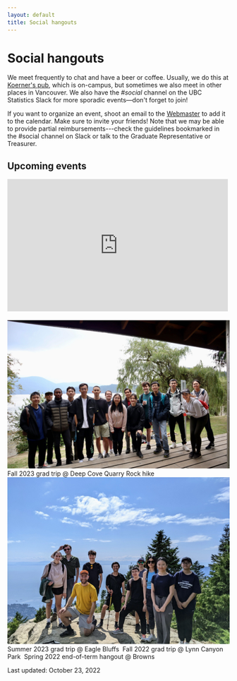 ```yaml
---
layout: default
title: Social hangouts
---
```


# Social hangouts

We meet frequently to chat and have a beer or coffee.
Usually, we do this at [Koerner's pub](https://www.koerners.ca/),
which is on-campus, but sometimes we also meet in other places in Vancouver.
We also have the *#social* channel on the UBC Statistics Slack for more sporadic
events&mdash;don't forget to join!

If you want to organize an event, shoot an email to the [Webmaster](./about.html)
to add it to the calendar. Make sure to invite your friends!
Note that we may be able to provide partial reimbursements---check the 
guidelines bookmarked in the #social channel on Slack or talk to the 
Graduate Representative or Treasurer.


## Upcoming events

<div class="span9">
	<iframe src="https://calendar.google.com/calendar/embed?height=300&wkst=1&bgcolor=%23ffffff&ctz=America%2FVancouver&src=ZDhibmxnaGlxcmVwc2ZrazNjN2ZsZmlyaWNAZ3JvdXAuY2FsZW5kYXIuZ29vZ2xlLmNvbQ&color=%238E24AA&showPrint=0&showTitle=0" style="border-width:0" width="500" height="300" frameborder="0" scrolling="no"></iframe>
</div><!--/span-->
<br/>

<img src="img/w2023grad_trip-min.jpg" alt="">
Fall 2023 grad trip @ Deep Cove Quarry Rock hike

<img src="img/s2023grad_trip-min.jpg" alt="">
Summer 2023 grad trip @ Eagle Bluffs

<img src="img/w2022grad_trip-min.jpg" alt="">
Fall 2022 grad trip @ Lynn Canyon Park

<img src="img/s2022eot-min.jpg" alt="">
Spring 2022 end-of-term hangout @ Browns

Last updated: October 23, 2022

